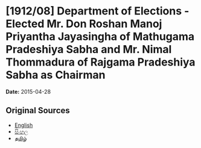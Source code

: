# [1912/08] Department of Elections - Elected Mr. Don Roshan Manoj Priyantha Jayasingha of Mathugama Pradeshiya Sabha and Mr. Nimal Thommadura of Rajgama Pradeshiya Sabha as Chairman

**Date:** 2015-04-28

## Original Sources

- [English](https://documents.gov.lk/view/extra-gazettes/2015/4/1912-08_E.pdf)
- [සිංහල](https://documents.gov.lk/view/extra-gazettes/2015/4/1912-08_S.pdf)
- [தமிழ்](https://documents.gov.lk/view/extra-gazettes/2015/4/1912-08_T.pdf)
